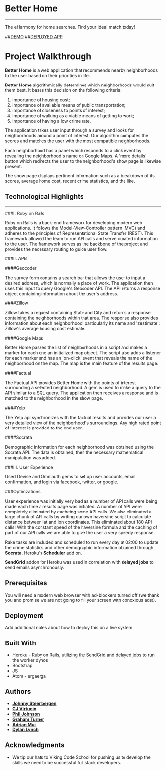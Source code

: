 # Better Home
- - -
The eHarmony for home searches. Find your ideal match today!

##[DEMO](https://github.com/jsteenb2/better_home/blob/master/demo.md)
##[DEPLOYED APP](https://boiling-eyrie-10872.herokuapp.com)

# Project Walkthrough

**Better Home** is a web application that recommends nearby neighborhoods to the user based on their priorities in life.

**Better Home** algorithmically determines which neighborhoods would suit them best. It bases this decision on the following criteria:

1. importance of housing cost;
2. importance of available means of public transportation;
3. importance of closeness to points of interest;
4. importance of walking as a viable means of getting to work;
5. importance of having a low crime rate.

The application takes user input through a survey and looks for neighborhoods around a point of interest. Our algorithm computes the scores and matches the user with the most compatible neighborhoods.

Each neighborhood has a panel which responds to a click event by revealing the neighborhood's name on Google Maps. A 'more details' button which redirects the user to the neighborhood's show page is likewise present.

The show page displays pertinent information such as a breakdown of its scores, average home cost, recent crime statistics, and the like.


## Technological Highlights
- - -

###I. Ruby on Rails

Ruby on Rails is a back-end framework for developing modern web applications. It follows the Model-View-Controller pattern (MVC) and adheres to the principles of Representational State Transfer (REST). This framework allowed the team to run API calls and serve curated information to the user. The framework serves as the backbone of the project and provides the necessary routing to guide user flow.

###II. APIs

####Geocoder

The survey form contains a search bar that allows the user to input a desired address, which is normally a place of work. The application then uses this input to query Google's Geocoder API. The API returns a response object containing information about the user's address.

####Zillow

Zillow takes a request containing State and City and returns a response containing the neighborhoods within that area. The response also provides information about each neighborhood, particularly its name and 'zestimate': Zillow's average housing cost estimate.

####Google Maps

Better Home passes the list of neighborhoods in a script and makes a marker for each one an initialized map object. The script also adds a listener for each marker and has an 'on-click' event that reveals the name of the neighborhood on the map. The map is the main feature of the results page.

####Factual

The Factual API provides Better Home with the points of interest surrounding a selected neighborhood. A gem is used to make a query to the API similar to a SQL query. The application then receives a response and is matched to the neighborhood in the show page.

####Yelp

The Yelp api synchronizes with the factual results and provides our user a very detailed view of the neighborhood's surroundings. Any high rated point of interest is provided to the end user.

####Socrata

Demographic information for each neighborhood was obtained using the Socrata API. The data is obtained, then the necessary mathematical manipulation was added.

###III. User Experience

Used Devise and Omniauth gems to set up user accounts, email confirmation, and login via facebook, twitter, or google.

###Optimzations

User experience was initially very bad as a number of API calls were being made each time a results page was initiated. A number of API were completely eliminated by cacheing some API calls.  We also eliminated a large chunk of API calls by writing our own haversine script to calculate distance between lat and lon coordinates.  This eliminated about 180 API calls!  With the constant speed of the haversine formula and the caching of part of our API calls we are able to give the user a very speedy response.

Rake tasks are included and scheduled to run every day at 02:00 to update the crime statistics and other demographic information obtained through **Socrata**.  Heroku's **Scheduler** add on.

**SendGrid** addon for Heroku was used in correlation with **delayed jobs** to send emails asynchronously.

## Prerequisites

You will need a modern web browser with ad-blockers turned off (we thank you and promise we are not going to fill your screen with obnoxious ads!).



## Deployment

Add additional notes about how to deploy this on a live system

## Built With

* Heroku - Ruby on Rails, utilizing the SendGrid and delayed jobs to run the worker dynos
* Bootstrap
* JS
* Atom - ergaerga

## Authors

* [**Johnny Steenbergen**](https://github.com/jsteenb2)
* [**CJ Virtucio**](https://github.com/cjvirtucio87)
* [**Phil Johnson**](https://github.com/philipcolejohnson)
* [**Graham Turner**](https://github.com/tgturner)
* [**Adrian Mui**](https://github.com/adrianmui)
* [**Dylan Lynch**](https://github.com/lynchd2)


## Acknowledgments

* We tip our hats to Viking Code School for pushing us to develop the skills we need to be successful full stack developers.
